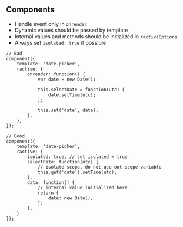 ## Components
- Handle event only in `onrender`
- Dynamic values should be passed by template
- Internal values and methods should be initialized in `ractiveOptions`
- Always set `isolated: true` if possible

```
// Bad
component({
	template: 'date-picker',
	ractive: {
		onrender: function() {
			var date = new Date();
			
			this.selectDate = function(utc) {
				date.setTime(utc);
			};
			
			this.set('date', date);
		},
	},
});

// Good
component({
	template: 'date-picker',
	ractive: {
		isolated: true, // set isolated = true
		selectDate: function(utc) {
			// isolate scope, do not use out-scope variable
			this.get('date').setTime(utc);
		},
		data: function() {
			// internal value initialized here
			return {
				date: new Date(),
			};
		},
	}
});
```
